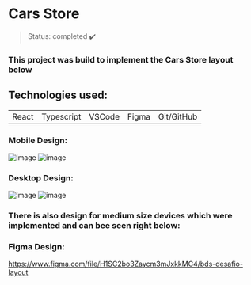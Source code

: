<h1> Cars Store </h1>

> Status: completed ✔️
### This project was build to implement the Cars Store layout below
## Technologies used:

<table>
  <tr>
    <td>React</td>
    <td>Typescript</td>
    <td>VSCode</td>
    <td>Figma</td>
    <td>Git/GitHub</td>
  </tr>
</table>


### Mobile Design:
![image](https://github.com/Rafaelse6/composition5-csharp/assets/64181619/3b6c09f8-da81-4c25-85fa-7283f8e00ba6)
![image](https://github.com/Rafaelse6/composition5-csharp/assets/64181619/49e3dca9-5fc5-4a01-ae42-34f2f40566c3)
### Desktop Design:
![image](https://github.com/Rafaelse6/composition5-csharp/assets/64181619/10d29495-33dd-4b2e-a9ac-4d6a30491929)
![image](https://github.com/Rafaelse6/composition5-csharp/assets/64181619/83cbc733-d4d0-4b83-b186-c01b002a4add)

### There is also design for medium size devices which were implemented and can bee seen right below:
### Figma Design:
https://www.figma.com/file/H1SC2bo3Zaycm3mJxkkMC4/bds-desafio-layout
